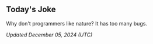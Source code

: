 ## Today's Joke
Why don't programmers like nature? It has too many bugs.

*Updated December 05, 2024 (UTC)*
